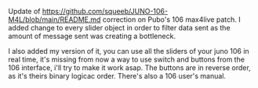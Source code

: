 Update of https://github.com/squeeb/JUNO-106-M4L/blob/main/README.md correction on Pubo's 106 max4live patch.
I added change to every slider object in order to filter data sent as the amount of message sent was creating a bottleneck.

I also added my version of it, you can use all the sliders of your juno 106 in real time, it's missing from now a way to use switch and buttons from the 106 interface, i'll try to make it work asap.
The buttons are in reverse order, as it's theirs binary logicac order.
There's also a 106 user's manual.


